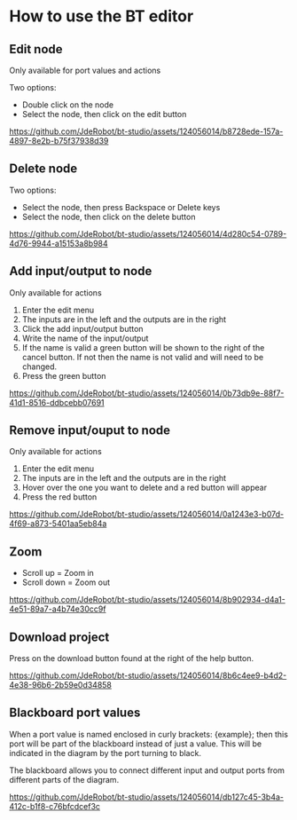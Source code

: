# How to use the BT editor

## Edit node

Only available for port values and actions

Two options:

- Double click on the node
- Select the node, then click on the edit button

https://github.com/JdeRobot/bt-studio/assets/124056014/b8728ede-157a-4897-8e2b-b75f37938d39

## Delete node

Two options:

- Select the node, then press Backspace or Delete keys
- Select the node, then click on the delete button

https://github.com/JdeRobot/bt-studio/assets/124056014/4d280c54-0789-4d76-9944-a15153a8b984

## Add input/output to node

Only available for actions

1. Enter the edit menu
2. The inputs are in the left and the outputs are in the right
3. Click the add input/output button
4. Write the name of the input/output
5. If the name is valid a green button will be shown to the right of the cancel button. If not then the name is not valid and will need to be changed.
6. Press the green button

https://github.com/JdeRobot/bt-studio/assets/124056014/0b73db9e-88f7-41d1-8516-ddbcebb07691

## Remove input/ouput to node

Only available for actions

1. Enter the edit menu
2. The inputs are in the left and the outputs are in the right
3. Hover over the one you want to delete and a red button will appear
4. Press the red button

https://github.com/JdeRobot/bt-studio/assets/124056014/0a1243e3-b07d-4f69-a873-5401aa5eb84a

## Zoom

- Scroll up = Zoom in
- Scroll down = Zoom out

https://github.com/JdeRobot/bt-studio/assets/124056014/8b902934-d4a1-4e51-89a7-a4b74e30cc9f

## Download project

Press on the download button found at the right of the help button.

https://github.com/JdeRobot/bt-studio/assets/124056014/8b6c4ee9-b4d2-4e38-96b6-2b59e0d34858

## Blackboard port values

When a port value is named enclosed in curly brackets: {example}; then this port will be part of the blackboard instead of just a value.
This will be indicated in the diagram by the port turning to black.

The blackboard allows you to connect different input and output ports from different parts of the diagram.

https://github.com/JdeRobot/bt-studio/assets/124056014/db127c45-3b4a-412c-b1f8-c76bfcdcef3c
